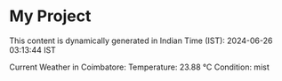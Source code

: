 # My Project

This content is dynamically generated in Indian Time (IST): 2024-06-26 03:13:44 IST


Current Weather in Coimbatore:
Temperature: 23.88 °C
Condition: mist
